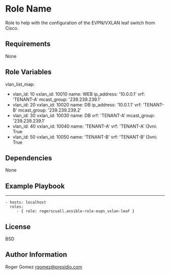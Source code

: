 Role Name
=========

Role to help with the configuration of the EVPN/VXLAN leaf switch from Cisco.

Requirements
------------

None

Role Variables
--------------

vlan_list_map:
 - vlan_id: 10
   vxlan_id: 10010
   name: WEB
   ip_address: '10.0.0.1'
   vrf: 'TENANT-A'
   mcast_group: '239.239.239.1'
 - vlan_id: 20
   vxlan_id: 10020
   name: DB
   ip_address: '10.0.1.1'
   vrf: 'TENANT-B'
   mcast_group: '239.239.239.2'
 - vlan_id: 30
   vxlan_id: 10030
   name: DB
   vrf: 'TENANT-A'
   mcast_group: '239.239.239.1'
 - vlan_id: 40
   vxlan_id: 10040
   name: 'TENANT-A'
   vrf: 'TENANT-A'
   l3vni: True
 - vlan_id: 50
   vxlan_id: 10050
   name: 'TENANT-B'
   vrf: 'TENANT-B'
   l3vni: True

Dependencies
------------

None


Example Playbook
----------------
---

    - hosts: localhost
      roles:
         - { role: rogerscuall.ansible-role-evpn_vxlan-leaf }

License
-------

BSD

Author Information
------------------

Roger Gomez rgomez@presidio.com

